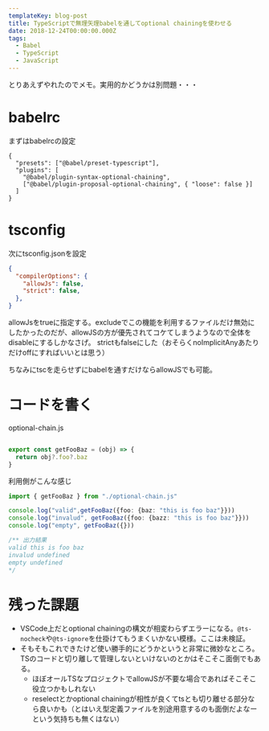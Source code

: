 ```yaml
---
templateKey: blog-post
title: TypeScriptで無理矢理babelを通してoptional chainingを使わせる
date: 2018-12-24T00:00:00.000Z
tags:
  - Babel
  - TypeScript
  - JavaScript
---
```


とりあえずやれたのでメモ。実用的かどうかは別問題・・・

# babelrc
まずはbabelrcの設定

```.babelrc
{
  "presets": ["@babel/preset-typescript"],
  "plugins": [
    "@babel/plugin-syntax-optional-chaining",
    ["@babel/plugin-proposal-optional-chaining", { "loose": false }]
  ]
}
```

# tsconfig
次にtsconfig.jsonを設定

```json
{
  "compilerOptions": {
    "allowJs": false,
    "strict": false,
  },
}
```

allowJsをtrueに指定する。excludeでこの機能を利用するファイルだけ無効にしたかったのだが、allowJSの方が優先されてコケてしまうようなので全体をdisableにするしかなさげ。
strictもfalseにした（おそらくnoImplicitAnyあたりだけoffにすればいいとは思う）

ちなみにtscを走らせずにbabelを通すだけならallowJSでも可能。

# コードを書く

optional-chain.js
```js

export const getFooBaz = (obj) => {
  return obj?.foo?.baz
}
```

利用側がこんな感じ

```ts
import { getFooBaz } from "./optional-chain.js"

console.log("valid",getFooBaz({foo: {baz: "this is foo baz"}}))
console.log("invalud", getFooBaz({foo: {bazz: "this is foo baz"}}))
console.log("empty", getFooBaz({}))

/** 出力結果
valid this is foo baz
invalud undefined
empty undefined
*/
```


# 残った課題

* VSCode上だとoptional chainingの構文が相変わらずエラーになる。`@ts-nocheck`や`@ts-ignore`を仕掛けてもうまくいかない模様。ここは未検証。
* そもそもこれできたけど使い勝手的にどうかというと非常に微妙なところ。TSのコードと切り離して管理しないといけないのとかはそこそこ面倒でもある。
	* ほぼオールTSなプロジェクトでallowJSが不要な場合であればそこそこ役立つかもしれない
  * reselectとかoptional chainingが相性が良くてtsとも切り離せる部分なら良いかも（とはいえ型定義ファイルを別途用意するのも面倒だよなーという気持ちも無くはない）